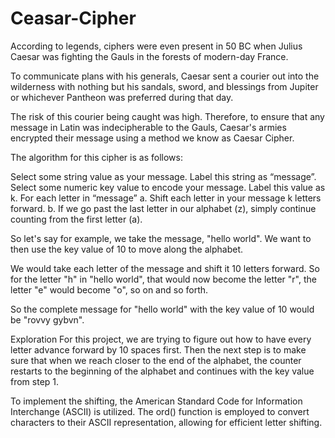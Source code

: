 # Ceasar-Cipher
According to legends, ciphers were even present in 50 BC when Julius Caesar was fighting the Gauls in the forests of modern-day France.

To communicate plans with his generals, Caesar sent a courier out into the wilderness with nothing but his sandals, sword, and blessings from Jupiter or whichever Pantheon was preferred during that day.

The risk of this courier being caught was high. Therefore, to ensure that any message in Latin was indecipherable to the Gauls, Caesar's armies encrypted their message using a method we know as Caesar Cipher.

The algorithm for this cipher is as follows:

Select some string value as your message. Label this string as “message”.
Select some numeric key value to encode your message. Label this value as k.
For each letter in “message”
a. Shift each letter in your message k letters forward. b. If we go past the last letter in our alphabet (z), simply continue counting from the first letter (a).

So let's say for example, we take the message, "hello world". We want to then use the key value of 10 to move along the alphabet.

We would take each letter of the message and shift it 10 letters forward. So for the letter "h" in "hello world", that would now become the letter "r", the letter "e" would become "o", so on and so forth.

So the complete message for "hello world" with the key value of 10 would be "rovvy gybvn".

Exploration
For this project, we are trying to figure out how to have every letter advance forward by 10 spaces first. Then the next step is to make sure that when we reach closer to the end of the alphabet, the counter restarts to the beginning of the alphabet and continues with the key value from step 1.

To implement the shifting, the American Standard Code for Information Interchange (ASCII) is utilized. The ord() function is employed to convert characters to their ASCII representation, allowing for efficient letter shifting.